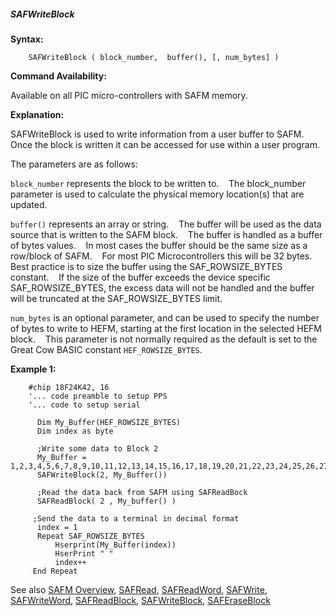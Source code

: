 <div class="section">

<div class="titlepage">

<div>

<div>

##### <span id="safwriteblock"></span>SAFWriteBlock

</div>

</div>

</div>

<span class="strong">**Syntax:**</span>

``` screen
    SAFWriteBlock ( block_number,  buffer(), [, num_bytes] )
```

<span class="strong">**Command Availability:**</span>

Available on all PIC micro-controllers with SAFM memory.

<span class="strong">**Explanation:**</span>  
  
SAFWriteBlock is used to write information from a user buffer to
SAFM.    Once the block is written it can be accessed for use within a
user program.  
  
The parameters are as follows:  
  
`block_number` represents the block to be written to.    The
block\_number parameter is used to calculate the physical memory
location(s) that are updated.  
  
`buffer()` represents an array or string.    The buffer will be used as
the data source that is written to the SAFM block.    The buffer is
handled as a buffer of bytes values.    In most cases the buffer should
be the same size as a row/block of SAFM.    For most PIC
Microcontrollers this will be 32 bytes.    Best practice is to size the
buffer using the SAF\_ROWSIZE\_BYTES constant.    If the size of the
buffer exceeds the device specific SAF\_ROWSIZE\_BYTES, the excess data
will not be handled and the buffer will be truncated at the
SAF\_ROWSIZE\_BYTES limit.     
  
`num_bytes` is an optional parameter, and can be used to specify the
number of bytes to write to HEFM, starting at the first location in the
selected HEFM block.    This parameter is not normally required as the
default is set to the Great Cow BASIC constant `HEF_ROWSIZE_BYTES`.  
  
<span class="strong">**Example 1:**</span>

``` screen
    #chip 18F24K42, 16
    '... code preamble to setup PPS
    '... code to setup serial

      Dim My_Buffer(HEF_ROWSIZE_BYTES)
      Dim index as byte

      ;Write some data to Block 2
      My_Buffer = 1,2,3,4,5,6,7,8,9,10,11,12,13,14,15,16,17,18,19,20,21,22,23,24,25,26,27,28,29,30,31,32
      SAFWriteBlock(2, My_Buffer())

      ;Read the data back from SAFM using SAFReadBock
      SAFReadBlock( 2 , My_buffer() )

     ;Send the data to a terminal in decimal format
      index = 1
      Repeat SAF_ROWSIZE_BYTES
          Hserprint(My_Buffer(index))
          HserPrint " "
          index++
     End Repeat
```

  
  
See also
<a href="safm_overview" class="link" title="SAFM Overview">SAFM Overview</a>,
<a href="safread" class="link" title="SAFRead">SAFRead</a>,
<a href="safreadword" class="link" title="SAFReadWord">SAFReadWord</a>,
<a href="safwrite" class="link" title="SAFWrite">SAFWrite</a>,
<a href="safwriteword" class="link" title="SAFWriteWord">SAFWriteWord</a>,
<a href="safreadblock" class="link" title="SAFReadBlock">SAFReadBlock</a>,
<a href="safwriteblock" class="link" title="SAFWriteBlock">SAFWriteBlock</a>,
<a href="saferaseblock" class="link" title="SAFEraseBlock">SAFEraseBlock</a>

</div>
